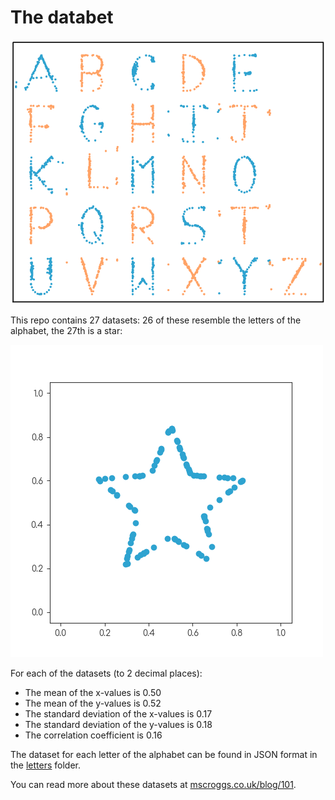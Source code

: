 # The databet
![The alphabet](img/all.png)

This repo contains 27 datasets: 26 of these resemble the letters of the alphabet, the 27th is a star:

![The starting dataset](img/star.png)

For each of the datasets (to 2 decimal places):

- The mean of the x-values is 0.50
- The mean of the y-values is 0.52
- The standard deviation of the x-values is 0.17
- The standard deviation of the y-values is 0.18
- The correlation coefficient is 0.16

The dataset for each letter of the alphabet can be found in JSON format in the [letters](letters) folder.

You can read more about these datasets at [mscroggs.co.uk/blog/101](https://mscroggs.co.uk/blog/101).
